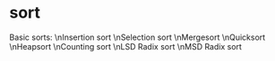 # sort

Basic sorts:
\nInsertion sort
\nSelection sort
\nMergesort
\nQuicksort
\nHeapsort
\nCounting sort
\nLSD Radix sort
\nMSD Radix sort
